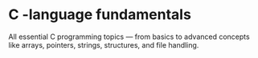 # C -language fundamentals
All essential C programming topics — from basics to advanced concepts like arrays, pointers, strings, structures, and file handling.
